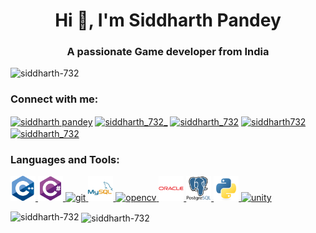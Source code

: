 <h1 align="center">Hi 👋, I'm Siddharth Pandey</h1>
<h3 align="center">A passionate Game developer from India</h3>

<p align="left"> <img src="https://komarev.com/ghpvc/?username=siddharth-732&label=Profile%20views&color=0e75b6&style=flat" alt="siddharth-732" /> </p>

<h3 align="left">Connect with me:</h3>
<p align="left">
<a href="https://linkedin.com/in/siddharth pandey" target="blank"><img align="center" src="https://raw.githubusercontent.com/rahuldkjain/github-profile-readme-generator/master/src/images/icons/Social/linked-in-alt.svg" alt="siddharth pandey" height="30" width="40" /></a>
<a href="https://instagram.com/siddharth_732_" target="blank"><img align="center" src="https://raw.githubusercontent.com/rahuldkjain/github-profile-readme-generator/master/src/images/icons/Social/instagram.svg" alt="siddharth_732_" height="30" width="40" /></a>
<a href="https://www.codechef.com/users/siddharth_732" target="blank"><img align="center" src="https://cdn.jsdelivr.net/npm/simple-icons@3.1.0/icons/codechef.svg" alt="siddharth_732" height="30" width="40" /></a>
<a href="https://codeforces.com/profile/siddharth732" target="blank"><img align="center" src="https://raw.githubusercontent.com/rahuldkjain/github-profile-readme-generator/master/src/images/icons/Social/codeforces.svg" alt="siddharth732" height="30" width="40" /></a>
<a href="https://www.leetcode.com/siddharth_732" target="blank"><img align="center" src="https://raw.githubusercontent.com/rahuldkjain/github-profile-readme-generator/master/src/images/icons/Social/leet-code.svg" alt="siddharth_732" height="30" width="40" /></a>
</p>

<h3 align="left">Languages and Tools:</h3>
<p align="left"> <a href="https://www.w3schools.com/cpp/" target="_blank" rel="noreferrer"> <img src="https://raw.githubusercontent.com/devicons/devicon/master/icons/cplusplus/cplusplus-original.svg" alt="cplusplus" width="40" height="40"/> </a> <a href="https://www.w3schools.com/cs/" target="_blank" rel="noreferrer"> <img src="https://raw.githubusercontent.com/devicons/devicon/master/icons/csharp/csharp-original.svg" alt="csharp" width="40" height="40"/> </a> <a href="https://git-scm.com/" target="_blank" rel="noreferrer"> <img src="https://www.vectorlogo.zone/logos/git-scm/git-scm-icon.svg" alt="git" width="40" height="40"/> </a> <a href="https://www.mysql.com/" target="_blank" rel="noreferrer"> <img src="https://raw.githubusercontent.com/devicons/devicon/master/icons/mysql/mysql-original-wordmark.svg" alt="mysql" width="40" height="40"/> </a> <a href="https://opencv.org/" target="_blank" rel="noreferrer"> <img src="https://www.vectorlogo.zone/logos/opencv/opencv-icon.svg" alt="opencv" width="40" height="40"/> </a> <a href="https://www.oracle.com/" target="_blank" rel="noreferrer"> <img src="https://raw.githubusercontent.com/devicons/devicon/master/icons/oracle/oracle-original.svg" alt="oracle" width="40" height="40"/> </a> <a href="https://www.postgresql.org" target="_blank" rel="noreferrer"> <img src="https://raw.githubusercontent.com/devicons/devicon/master/icons/postgresql/postgresql-original-wordmark.svg" alt="postgresql" width="40" height="40"/> </a> <a href="https://www.python.org" target="_blank" rel="noreferrer"> <img src="https://raw.githubusercontent.com/devicons/devicon/master/icons/python/python-original.svg" alt="python" width="40" height="40"/> </a> <a href="https://unity.com/" target="_blank" rel="noreferrer"> <img src="https://www.vectorlogo.zone/logos/unity3d/unity3d-icon.svg" alt="unity" width="40" height="40"/> </a> </p>

<p><img align="left" src="https://github-readme-stats.vercel.app/api/top-langs?username=siddharth-732&show_icons=true&locale=en&layout=compact" alt="siddharth-732" /></p>

<p>&nbsp;<img align="center" src="https://github-readme-stats.vercel.app/api?username=siddharth-732&show_icons=true&locale=en" alt="siddharth-732" /></p>
